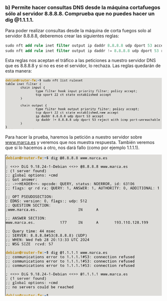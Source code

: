 ### b) Permite hacer consultas DNS desde la máquina cortafuegos sólo al servidor 8.8.8.8. Comprueba que no puedes hacer un dig @1.1.1.1.

Para poder realizar consultas desde la máquina de corta fuegos solo al servidor 8.8.8.8, deberemos crear las siguientes reglas:

```sql
sudo nft add rule inet filter output ip daddr 8.8.8.8 udp dport 53 accept
sudo nft add rule inet filter output ip daddr != 8.8.8.8 udp dport 53 reject
```

Esta reglas nos aceptan el tráfico a las peticiones a nuestro servidor DNS que es 8.8.8.8 y si no es ese el servidor, lo rechaza. Las reglas quedarán de esta manera:

![FOTOS](img/3.png)

Para hacer la prueba, haremos la petición a nuestro servidor sobre www.marca.es y veremos que nos muestra respuesta. También veremos que si lo hacemos a otro, nos dará fallo (como por ejemplo 1.1.1.1).

![FOTOS](img/4.png)